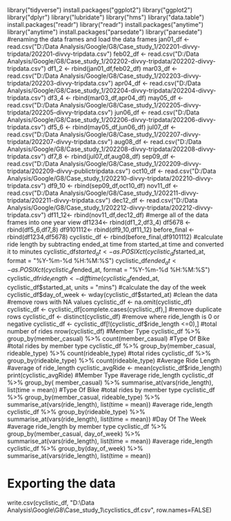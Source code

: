 library("tidyverse")
install.packages("ggplot2")
library("ggplot2")
library("dplyr")
library("lubridate")
library("hms")
library("data.table")
install.packages("readr")
library("readr")
install.packages("anytime")
library("anytime")
install.packages("parsedate")
library("parsedate")
#renaming the data frames and load the data frames
jan01_df <- read.csv("D:/Data Analysis/Google/G8/Case_study_1/202201-divvy-tripdata/202201-divvy-tripdata.csv")
feb02_df <- read.csv("D:/Data Analysis/Google/G8/Case_study_1/202202-divvy-tripdata/202202-divvy-tripdata.csv")
df1_2 <- rbind(jan01_df,feb02_df)
mar03_df <- read.csv("D:/Data Analysis/Google/G8/Case_study_1/202203-divvy-tripdata/202203-divvy-tripdata.csv")
apr04_df <- read.csv("D:/Data Analysis/Google/G8/Case_study_1/202204-divvy-tripdata/202204-divvy-tripdata.csv")
df3_4 <- rbind(mar03_df,apr04_df)
may05_df <- read.csv("D:/Data Analysis/Google/G8/Case_study_1/202205-divvy-tripdata/202205-divvy-tripdata.csv")
jun06_df <- read.csv("D:/Data Analysis/Google/G8/Case_study_1/202206-divvy-tripdata/202206-divvy-tripdata.csv")
df5_6 <- rbind(may05_df,jun06_df)
jul07_df <- read.csv("D:/Data Analysis/Google/G8/Case_study_1/202207-divvy-tripdata/202207-divvy-tripdata.csv")
aug08_df <- read.csv("D:/Data Analysis/Google/G8/Case_study_1/202208-divvy-tripdata/202208-divvy-tripdata.csv")
df7_8 <- rbind(jul07_df,aug08_df)
sep09_df <- read.csv("D:/Data Analysis/Google/G8/Case_study_1/202209-divvy-tripdata/202209-divvy-publictripdata.csv")
oct10_df <- read.csv("D:/Data Analysis/Google/G8/Case_study_1/202210-divvy-tripdata/202210-divvy-tripdata.csv")
df9_10 <- rbind(sep09_df,oct10_df)
nov11_df <- read.csv("D:/Data Analysis/Google/G8/Case_study_1/202211-divvy-tripdata/202211-divvy-tripdata.csv")
dec12_df <- read.csv("D:/Data Analysis/Google/G8/Case_study_1/202212-divvy-tripdata/202212-divvy-tripdata.csv")
df11_12<- rbind(nov11_df,dec12_df)
#merge all of the data frames into one year view
df1234<- rbind(df1_2,df3_4)
df5678 <- rbind(df5_6,df7_8)
df9101112<- rbind(df9_10,df11_12)
before_final <- rbind(df1234,df5678) 
cyclistic_df <- rbind(before_final,df9101112)
#calculate ride length by subtracting ended_at time from started_at time and converted it to minutes
cyclistic_df$started_at <- as.POSIXct(cyclistic_df$started_at, format = "%Y-%m-%d %H:%M:%S")
cyclistic_df$ended_at <- as.POSIXct(cyclistic_df$ended_at, format = "%Y-%m-%d %H:%M:%S")
cyclistic_df$ride_length <- difftime(cyclistic_df$ended_at, cyclistic_df$started_at, units = "mins")
#calculate the day of the week
cyclistic_df$day_of_week <- wday(cyclistic_df$started_at)
#clean the data
#remove rows with NA values
cyclistic_df <- na.omit(cyclistic_df) 
cyclistic_df <- cyclistic_df[complete.cases(cyclistic_df),]
#remove duplicate rows
cyclistic_df <- distinct(cyclistic_df)
#remove where ride_length is 0 or negative
cyclistic_df <- cyclistic_df[!(cyclistic_df$ride_length <=0),]
#total number of rides
nrow(cyclistic_df)
#Member Type
cyclistic_df %>%
  group_by(member_casual) %>% 
  count(member_casual)
#Type Of Bike
#total rides by member type 
cyclistic_df %>%
  group_by(member_casual, rideable_type) %>% 
  count(rideable_type)
#total rides 
cyclistic_df %>%
  group_by(rideable_type) %>% 
  count(rideable_type)
#Average Ride Length
#average of ride_length
cyclistic_avgRide <- mean(cyclistic_df$ride_length)
print(cyclistic_avgRide)
#Member Type
#average ride_length
cyclistic_df %>% group_by( member_casual) %>% 
  summarise_at(vars(ride_length),
               list(time = mean))
#Type Of Bike
#total rides by member type 
cyclistic_df %>% group_by(member_casual, rideable_type) %>% 
  summarise_at(vars(ride_length),
               list(time = mean))
#average ride_length
cyclistic_df %>% group_by(rideable_type) %>% 
  summarise_at(vars(ride_length),
               list(time = mean))
#Day Of The Week
#average ride_length by member type
cyclistic_df %>% group_by(member_casual, day_of_week) %>% 
  summarise_at(vars(ride_length),
               list(time = mean))
#average ride_length 
cyclistic_df %>% group_by(day_of_week) %>% 
  summarise_at(vars(ride_length),
               list(time = mean))
# Exporting the data
write.csv(cyclistic_df, "D:\\Data Analysis\\Google\\G8\\Case_study_1\\cyclistics_df.csv", row.names=FALSE)
